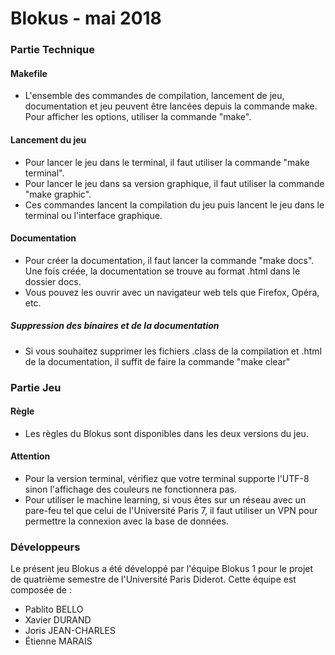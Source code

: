 # Blokus - mai 2018

### Partie Technique

  #### Makefile
   - L'ensemble des commandes de compilation, lancement de jeu, documentation et jeu peuvent être lancées depuis
    la commande make. Pour afficher les options, utiliser la commande "make".

  #### Lancement du jeu
   - Pour lancer le jeu dans le terminal, il faut utiliser la commande "make terminal".
   - Pour lancer le jeu dans sa version graphique, il faut utiliser la commande "make graphic".
   - Ces commandes lancent la compilation du jeu puis lancent le jeu dans le terminal ou l'interface graphique.

  #### Documentation
   - Pour créer la documentation, il faut lancer la commande "make docs". Une fois créée, la documentation se
    trouve au format .html dans le dossier docs.
   - Vous pouvez les ouvrir avec un navigateur web tels que Firefox, Opéra, etc.

  ##### Suppression des binaires et de la documentation  
   - Si vous souhaitez supprimer les fichiers .class de la compilation et .html de la documentation, il suffit de faire 
    la commande "make clear"

### Partie Jeu
    
   #### Règle
   - Les règles du Blokus sont disponibles dans les deux versions du jeu.
    
   #### Attention
   - Pour la version terminal, vérifiez que votre terminal supporte l'UTF-8 sinon l'affichage des couleurs ne fonctionnera pas.
   - Pour utiliser le machine learning, si vous êtes sur un réseau avec un pare-feu tel que celui de l'Université Paris 7,
   il faut utiliser un VPN pour permettre la connexion avec la base de données.

### Développeurs
   Le présent jeu Blokus a été développé par l'équipe Blokus 1 pour le projet de quatrième semestre de l'Université Paris Diderot.
   Cette équipe est composée de :
    
   - Pablito BELLO
   - Xavier DURAND
   - Joris JEAN-CHARLES
   - Étienne MARAIS




